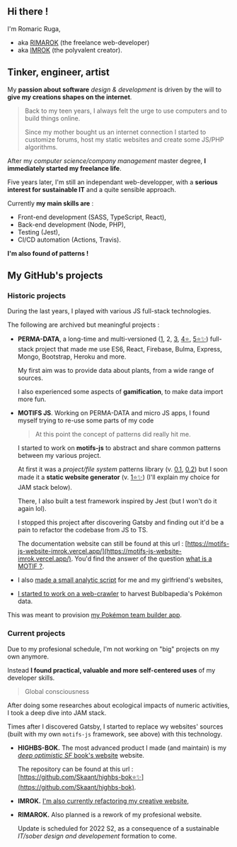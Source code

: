 ## Hi there !

I'm Romaric Ruga,
* aka [RIMAROK](https://rimarok.com) (the freelance web-developer)
* aka [IMROK](https://imrok.fr) (the polyvalent creator).

## Tinker, engineer, artist

My **passion about software** *design & development* is driven by the will to **give my creations shapes on the internet**.

> Back to my teen years, I always felt the urge to use computers and to build things online.
> 
> Since my mother bought us an internet connection I started to customize forums, host my static websites and create some JS/PHP algorithms.

After my *computer science/company management* master degree, **I immediately started my freelance life**.

Five years later, I'm still an independant web-developper, with a **serious interest for sustainable IT** and a quite sensible approach.

Currently **my main skills are** :
* Front-end development (SASS, TypeScript, React),
* Back-end development (Node, PHP),
* Testing (Jest),
* CI/CD automation (Actions, Travis).

**I'm also found of patterns !**

## My GitHub's projects

### Historic projects

During the last years, I played with various JS full-stack technologies.

The following are archived but meaningful projects :

* **PERMA-DATA**, a long-time and multi-versioned ([1](https://github.com/Skaant/permadata), 2, [3](https://github.com/Skaant/perma-data-3), [4⭐](https://github.com/Skaant/perma-data-4), [5⭐✨](https://github.com/Skaant/perma-data-5)) full-stack project that made me use ES6, React, Firebase, Bulma, Express, Mongo, Bootstrap, Heroku and more.

  My first aim was to provide data about plants, from a wide range of sources.

  I also experienced some aspects of **gamification**, to make data import more fun.

* **MOTIFS JS**. Working on PERMA-DATA and micro JS apps, I found myself trying to re-use some parts of my code

  > At this point the concept of patterns did really hit me.
  
  I started to work on **motifs-js** to abstract and share common patterns between my various project.
  
  At first it was a _project/file system_ patterns library (v. [0.1](https://github.com/Skaant/_motif-js_0.1), [0.2](https://github.com/Skaant/_motif-js_0.2)) but I soon made it a **static website generator** (v. [1⭐✨](https://github.com/Skaant/motifs-js)) (I'll explain my choice for JAM stack below).
  
  There, I also built a test framework inspired by Jest (but I won't do it again lol).
  
  I stopped this project after discovering Gatsby and finding out it'd be a pain to refactor the codebase from JS to TS.
  
  The documentation website can still be found at this url : [https://motifs-js-website-imrok.vercel.app/](https://motifs-js-website-imrok.vercel.app/). You'd find the answer of the question [what is a MOTIF ?](https://motifs-js-website-imrok.vercel.app/motifs/motif#what-is-a-motif-).
  
 * I also [made a small analytic script](https://github.com/Skaant/nalytimk-functions) for me and my girlfriend's websites,
 
 * [I started to work on a web-crawler](https://github.com/Skaant/bulbapedia-crawler) to harvest Bublbapedia's Pokémon data.

  This was meant to provision [my Pokémon team builder app](https://poke-team.net/).
  
### Current projects

Due to my profesional schedule, I'm not working on "big" projects on my own anymore.

Instead **I found practical, valuable and more self-centered uses** of my developer skills.

> Global consciousness

After doing some researches about ecological impacts of numeric activities, I took a deep dive into JAM stack.

Times after I discovered Gatsby, I started to replace wy websites' sources (built with my own `motifs-js` framework, see above) with this technology.

* **HIGHBS-BOK.** The most advanced product I made (and maintain) is my [*deep optimistic SF* book's website](https://highbs-bok.art) website.

  The repository can be found at this url : [https://github.com/Skaant/highbs-bok⭐✨](https://github.com/Skaant/highbs-bok).

* **IMROK.** [I'm also currently refactoring my creative website](https://github.com/Skaant/imrok-next),

* **RIMAROK.** Also planned is a rework of my profesional website.

  Update is scheduled for 2022 S2, as a consequence of a sustainable _IT/sober design and developement_ formation to come.
